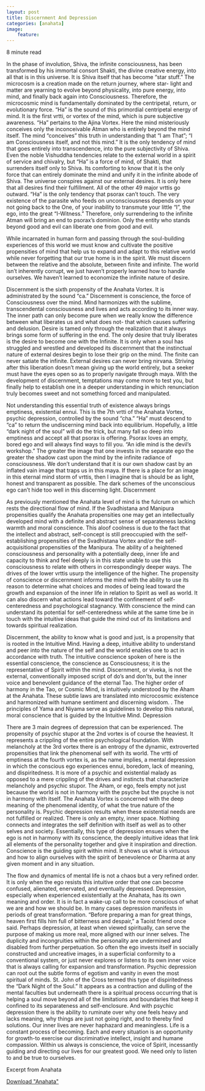 ```yaml
---
layout: post
title: Discernment And Depression
categories: [anahata] 
image:
    feature: 
--- 
```



8 minute read

In the phase of involution, Shiva, the infinite consciousness, has been transformed by his immortal consort Shakti, the divine creative energy, into all that is in this universe. It is Shiva itself that has become “star stuff.” The microcosm is a creation made on the return journey, where star- light and matter are yearning to evolve beyond physicality, into pure energy, into mind, and finally back again into Consciousness. Therefore, the microcosmic mind is fundamentally dominated by the centripetal, return, or evolutionary force. “Ha” is the sound of this primordial centripetal energy of mind. It is the first vrtti, or vortex of the mind, which is pure subjective awareness. “Ha” pertains to the Ajina Vortex. Here the mind misteriously conceives only the inconceivable Atman who is entirely beyond the mind itself. The mind “conceives” this truth in understanding that “I am That”; “I am Consciousness itself, and not this mind.” It is the only tendency of mind that goes entirely into transcendence, into the pure subjectivity of Shiva. Even the noble Vishuddha tendencies relate to the external world in a spirit of service and chivalry, but “Ha” is a force of mind, of Shakti, that surrenders itself only to Shiva. Its comforting to know that it is the only force that can entirely dominate the mind and unify it in the infinite abode of Shiva. The universe conspires against our external desires. It is only here that all desires find their fulfillment. All of the other 49 major vrttis go outward. “Ha” is the only tendency that psorax can’t touch. The very existence of the parasite who feeds on unconsciousness depends on your not going back to the One, of your inability to transmute your little “I”, the ego, into the great “I-Witness.” Therefore, only surrendering to the infinite Atman will bring an end to psorax’s dominion. Only the entity who stands beyond good and evil can liberate one from good and evil.

While incarnated in human form and passing through the soul-building experiences of this world we must know and cultivate the positive propensities of mind that help us to expand and adapt to this relative world while never forgetting that our true home is in the spirit. We must discern between the relative and the absolute, between finite and infinite. The world isn’t inherently corrupt, we just haven’t properly learned how to handle ourselves. We haven’t learned to economize the infinite nature of desire.

Discernment is the sixth propensity of the Anahata Vortex. It is administrated by the sound “ca.” Discernment is conscience, the force of Consciousness over the mind. Mind harmonizes with the sublime, transcendental consciousness and lives and acts according to its inner way. The inner path can only become pure when we really know the difference between what liberates us and what does not- that which causes suffering and delusion. Desire is tamed only through the realization that it always brings some form of suffering in the end. The only desire that truly liberates is the desire to become one with the Infinite. It is only when a soul has struggled and wrestled and developed its discernment that the instinctual nature of external desires begin to lose their grip on the mind. The finite can never satiate the infinite. External desires can never bring nirvana. Striving after this liberation doesn’t mean giving up the world entirely, but a seeker must have the eyes open so as to properly navigate through maya. With the development of discernment, temptations may come more to test you, but finally help to establish one in a deeper understanding in which renunciation truly becomes sweet and not something forced and manipulated.

Not understanding this essential truth of existence always brings emptiness, existential ennui. This is the 7th vrtti of the Anahata Vortex, psychic depression, controlled by the sound “cha.” “Ha” must descend to “ca” to return the undiscerning mind back into equilibrium. Hopefully, a little “dark night of the soul” will do the trick, but many fall so deep into emptiness and accept all that psorax is offering. Psorax loves an empty, bored ego and will always find ways to fill you. “An idle mind is the devil’s workshop.” The greater the image that one invests in the separate ego the greater the shadow cast upon the mind by the infinite radiance of consciousness. We don’t understand that it is our own shadow cast by an inflated vain image that traps us in this maya. If there is a place for an image in this eternal mind storm of vrttis, then I imagine that is should be as light, honest and transparent as possible. The dark schemes of the unconscious ego can’t hide too well in this discerning light. Discernment

As previously mentioned the Anahata level of mind is the fulcrum on which rests the directional flow of mind. If the Svadhistana and Manipura propensities qualify the Anahata propensities one may get an intellectually developed mind with a definite and abstract sense of separateness lacking warmth and moral conscience. This aloof coolness is due to the fact that the intellect and abstract, self-concept is still preoccupied with the self- establishing propensities of the Svadhistana Vortex and/or the self- acquisitional propensities of the Manipura. The ability of a heightened consciousness and personality with a potentially deep, inner life and capacity to think and feel deeply is in this state unable to use this consciousness to relate with others in correspondingly deeper ways. The drives of the lower vrttis usurp the intelligence of the higher. The propensity of conscience or discernment informs the mind with the ability to use its reason to determine what choices and modes of being lead toward the growth and expansion of the inner life in relation to Spirit as well as world. It can also discern what actions lead toward the confinement of self-centeredness and psychological stagnancy. With conscience the mind can understand its potential for self-centeredness while at the same time be in touch with the intuitive ideas that guide the mind out of its limitations and towards spiritual realization.

Discernment, the ability to know what is good and just, is a propensity that is rooted in the Intuitive Mind. Having a deep, intuitive ability to understand and peer into the nature of the self and the world enables one to act in accordance with truth. The intuitive conscience spoken of here is the essential conscience, the conscience as Consciousness; it is the representative of Spirit within the mind. Discernment, or viveka, is not the external, conventionally imposed script of do’s and don’ts, but the inner voice and benevolent guidance of the eternal Tao. The higher order of harmony in the Tao, or Cosmic Mind, is intuitively understood by the Aham at the Anahata. These subtle laws are translated into microcosmic existence and harmonized with humane sentiment and discerning wisdom. . The principles of Yama and Niyama serve as guidelines to develop this natural, moral conscience that is guided by the Intuitive Mind. Depression

There are 3 main degrees of depression that can be experienced. The propensity of psychic stupor at the 2nd vortex is of course the heaviest. It represents a crippling of the entire psychological foundation. With melancholy at the 3rd vortex there is an entropy of the dynamic, extroverted propensities that link the phenomenal self with its world. The vrtti of emptiness at the fourth vortex is, as the name implies, a mental depression in which the conscious ego experiences ennui, boredom, lack of meaning, and dispiritedness. It is more of a psychic and existential malady as opposed to a mere crippling of the drives and instincts that characterize melancholy and psychic stupor. The Aham, or ego, feels empty not just because the world is not in harmony with the psyche but the psyche is not in harmony with itself. The Anahata Vortex is concerned with the deep meaning of the phenomenal identity, of what the true nature of the personality is. Psychic depression results when these existential needs are not fulfilled or realized. There is only an empty, inner space. Nothing connects and integrates the self definition with itself as well as to other selves and society. Essentially, this type of depression ensues when the ego is not in harmony with its conscience, the deeply intuitive ideas that link all elements of the personality together and give it inspiration and direction. Conscience is the guiding spirit within mind. It shows us what is virtuous and how to align ourselves with the spirit of benevolence or Dharma at any given moment and in any situation.

The flow and dynamics of mental life is not a chaos but a very refined order. It is only when the ego resists this intuitive order that one can become confused, alienated, enervated, and eventually depressed. Depression, especially when experienced existentially at the Anahata, has its own meaning and order. It is in fact a wake-up call to be more conscious of what we are and how we should be. In many cases depression manifests in periods of great transformation. “Before preparing a man for great things, heaven first fills him full of bitterness and despair,” a Taoist friend once said. Perhaps depression, at least when viewed spiritually, can serve the purpose of making us more real, more aligned with our inner selves. The duplicity and incongruities within the personality are undermined and disabled from further perpetuation. So often the ego invests itself in socially constructed and uncreative images, in a superficial conformity to a conventional system, or just never explores or listens to its own inner voice that is always calling for expansion and transformation. Psychic depression can root out the subtle forms of egotism and vanity in even the most spiritual of minds. St. John of the Cross termed this type of dispiritedness the “Dark Night of the Soul.” It appears as a contraction and dulling of the mental faculties but underneath there is a spiritual process occurring that is helping a soul move beyond all of the limitations and boundaries that keep it confined to its separateness and self-enclosure. And with psychic depression there is the ability to ruminate over why one feels heavy and lacks meaning, why things are just not going right, and to thereby find solutions. Our inner lives are never haphazard and meaningless. Life is a constant process of becoming. Each and every situation is an opportunity for growth-to exercise our discriminative intellect, insight and humane compassion. Within us always is conscience, the voice of Spirit, incessantly guiding and directing our lives for our greatest good. We need only to listen to and be true to ourselves.


Excerpt from Anahata

  <a href="https://quetzalwill.github.io/quetzalwill/anahata.pdf">Download "Anahata"</a>


